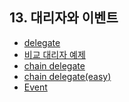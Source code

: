 ## 13. 대리자와 이벤트
>
- [delegate](https://github.com/SeoDongWoo1216/StudyCSharp21/blob/main/chap13/chap13App/21_03_02_01_FirstDelegateTest/Program.cs)
- [비교 대리자 예제](https://github.com/SeoDongWoo1216/StudyCSharp21/blob/main/chap13/chap13App/21_03_02_02_CallbackTestApp/Program.cs)
- [chain delegate](https://github.com/SeoDongWoo1216/StudyCSharp21/blob/main/chap13/chap13App/21_03_02_03_DelegateChainApp/Program.cs)
- [chain delegate(easy)](https://github.com/SeoDongWoo1216/StudyCSharp21/blob/main/chap13/chap13App/21_03_03_01_DelegateChain2App(Fire)/Program.cs)
- [Event](https://github.com/SeoDongWoo1216/StudyCSharp21/blob/main/chap13/chap13App/21_03_03_02_UsingEventApp/Program.cs)

